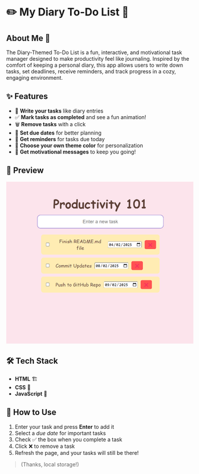 # ✏️ My Diary To-Do List 📖

## About Me 📝 
The Diary-Themed To-Do List is a fun, interactive, and motivational task manager designed to make productivity feel like journaling. Inspired by the comfort of keeping a personal diary, this app allows users to write down tasks, set deadlines, receive reminders, and track progress in a cozy, engaging environment.

## ✨ Features
- 📝 **Write your tasks** like diary entries  
- ✅ **Mark tasks as completed** and see a fun animation!  
- 🗑️ **Remove tasks** with a click  
- 📅 **Set due dates** for better planning  
- 🔔 **Get reminders** for tasks due today  
- 🎨 **Choose your own theme color** for personalization  
- 💬 **Get motivational messages** to keep you going! 

## 📸 Preview  
![Productivity 101 Screenshot](./imageDiary/diaryTest.png)  


## 🛠️ Tech Stack
- **HTML** 🏗️  
- **CSS** 🎨  
- **JavaScript** 🚀  

## 🚀 How to Use
1. Enter your task and press **Enter** to add it  
2. Select a _due date_ for important tasks  
3. Check ✅ the box when you complete a task  
4. Click ❌ to remove a task  
5. Refresh the page, and your tasks will still be there! 
> (Thanks, local storage!)  

